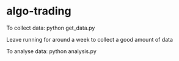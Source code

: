 # algo-trading

To collect data: python get_data.py

Leave running for around a week to collect a good amount of data

To analyse data: python analysis.py

